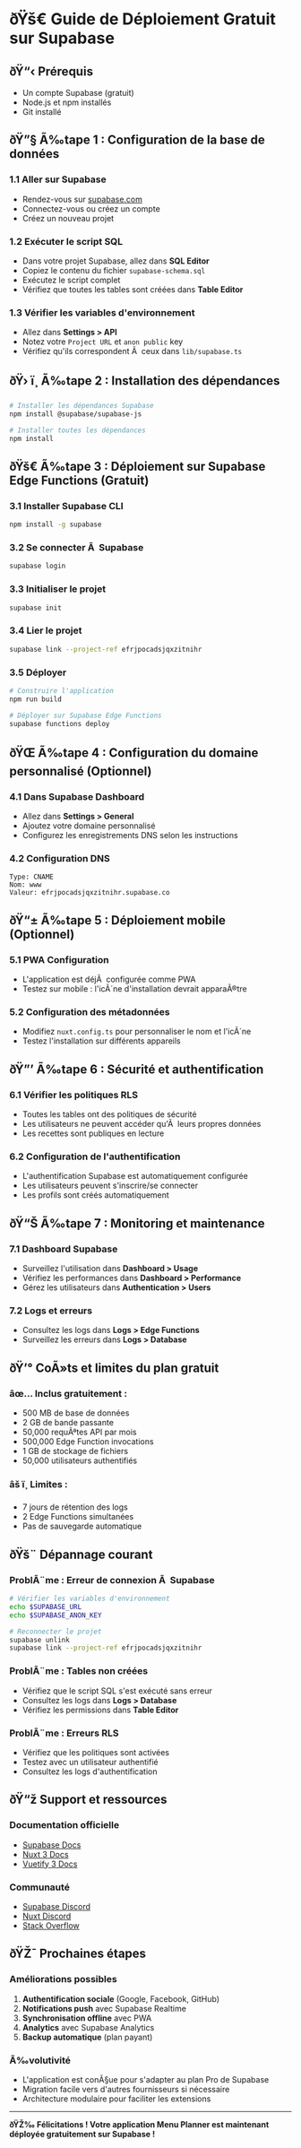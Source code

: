 ﻿# ðŸš€ Guide de Déploiement Gratuit sur Supabase

## ðŸ“‹ **Prérequis**
- Un compte Supabase (gratuit)
- Node.js et npm installés
- Git installé

## ðŸ”§ **Ã‰tape 1 : Configuration de la base de données**

### 1.1 Aller sur Supabase
- Rendez-vous sur [supabase.com](https://supabase.com)
- Connectez-vous ou créez un compte
- Créez un nouveau projet

### 1.2 Exécuter le script SQL
- Dans votre projet Supabase, allez dans **SQL Editor**
- Copiez le contenu du fichier `supabase-schema.sql`
- Exécutez le script complet
- Vérifiez que toutes les tables sont créées dans **Table Editor**

### 1.3 Vérifier les variables d'environnement
- Allez dans **Settings > API**
- Notez votre `Project URL` et `anon public` key
- Vérifiez qu'ils correspondent Ã  ceux dans `lib/supabase.ts`

## ðŸ› ï¸ **Ã‰tape 2 : Installation des dépendances**

```bash
# Installer les dépendances Supabase
npm install @supabase/supabase-js

# Installer toutes les dépendances
npm install
```

## ðŸš€ **Ã‰tape 3 : Déploiement sur Supabase Edge Functions (Gratuit)**

### 3.1 Installer Supabase CLI
```bash
npm install -g supabase
```

### 3.2 Se connecter Ã  Supabase
```bash
supabase login
```

### 3.3 Initialiser le projet
```bash
supabase init
```

### 3.4 Lier le projet
```bash
supabase link --project-ref efrjpocadsjqxzitnihr
```

### 3.5 Déployer
```bash
# Construire l'application
npm run build

# Déployer sur Supabase Edge Functions
supabase functions deploy
```

## ðŸŒ **Ã‰tape 4 : Configuration du domaine personnalisé (Optionnel)**

### 4.1 Dans Supabase Dashboard
- Allez dans **Settings > General**
- Ajoutez votre domaine personnalisé
- Configurez les enregistrements DNS selon les instructions

### 4.2 Configuration DNS
```
Type: CNAME
Nom: www
Valeur: efrjpocadsjqxzitnihr.supabase.co
```

## ðŸ“± **Ã‰tape 5 : Déploiement mobile (Optionnel)**

### 5.1 PWA Configuration
- L'application est déjÃ  configurée comme PWA
- Testez sur mobile : l'icÃ´ne d'installation devrait apparaÃ®tre

### 5.2 Configuration des métadonnées
- Modifiez `nuxt.config.ts` pour personnaliser le nom et l'icÃ´ne
- Testez l'installation sur différents appareils

## ðŸ”’ **Ã‰tape 6 : Sécurité et authentification**

### 6.1 Vérifier les politiques RLS
- Toutes les tables ont des politiques de sécurité
- Les utilisateurs ne peuvent accéder qu'Ã  leurs propres données
- Les recettes sont publiques en lecture

### 6.2 Configuration de l'authentification
- L'authentification Supabase est automatiquement configurée
- Les utilisateurs peuvent s'inscrire/se connecter
- Les profils sont créés automatiquement

## ðŸ“Š **Ã‰tape 7 : Monitoring et maintenance**

### 7.1 Dashboard Supabase
- Surveillez l'utilisation dans **Dashboard > Usage**
- Vérifiez les performances dans **Dashboard > Performance**
- Gérez les utilisateurs dans **Authentication > Users**

### 7.2 Logs et erreurs
- Consultez les logs dans **Logs > Edge Functions**
- Surveillez les erreurs dans **Logs > Database**

## ðŸ’° **CoÃ»ts et limites du plan gratuit**

### âœ… **Inclus gratuitement :**
- 500 MB de base de données
- 2 GB de bande passante
- 50,000 requÃªtes API par mois
- 500,000 Edge Function invocations
- 1 GB de stockage de fichiers
- 50,000 utilisateurs authentifiés

### âš ï¸ **Limites :**
- 7 jours de rétention des logs
- 2 Edge Functions simultanées
- Pas de sauvegarde automatique

## ðŸš¨ **Dépannage courant**

### ProblÃ¨me : Erreur de connexion Ã  Supabase
```bash
# Vérifier les variables d'environnement
echo $SUPABASE_URL
echo $SUPABASE_ANON_KEY

# Reconnecter le projet
supabase unlink
supabase link --project-ref efrjpocadsjqxzitnihr
```

### ProblÃ¨me : Tables non créées
- Vérifiez que le script SQL s'est exécuté sans erreur
- Consultez les logs dans **Logs > Database**
- Vérifiez les permissions dans **Table Editor**

### ProblÃ¨me : Erreurs RLS
- Vérifiez que les politiques sont activées
- Testez avec un utilisateur authentifié
- Consultez les logs d'authentification

## ðŸ“ž **Support et ressources**

### Documentation officielle
- [Supabase Docs](https://supabase.com/docs)
- [Nuxt 3 Docs](https://nuxt.com/docs)
- [Vuetify 3 Docs](https://vuetifyjs.com/en/)

### Communauté
- [Supabase Discord](https://discord.supabase.com)
- [Nuxt Discord](https://discord.gg/nuxt)
- [Stack Overflow](https://stackoverflow.com/questions/tagged/supabase)

## ðŸŽ¯ **Prochaines étapes**

### Améliorations possibles
1. **Authentification sociale** (Google, Facebook, GitHub)
2. **Notifications push** avec Supabase Realtime
3. **Synchronisation offline** avec PWA
4. **Analytics** avec Supabase Analytics
5. **Backup automatique** (plan payant)

### Ã‰volutivité
- L'application est conÃ§ue pour s'adapter au plan Pro de Supabase
- Migration facile vers d'autres fournisseurs si nécessaire
- Architecture modulaire pour faciliter les extensions

---

**ðŸŽ‰ Félicitations ! Votre application Menu Planner est maintenant déployée gratuitement sur Supabase !**

